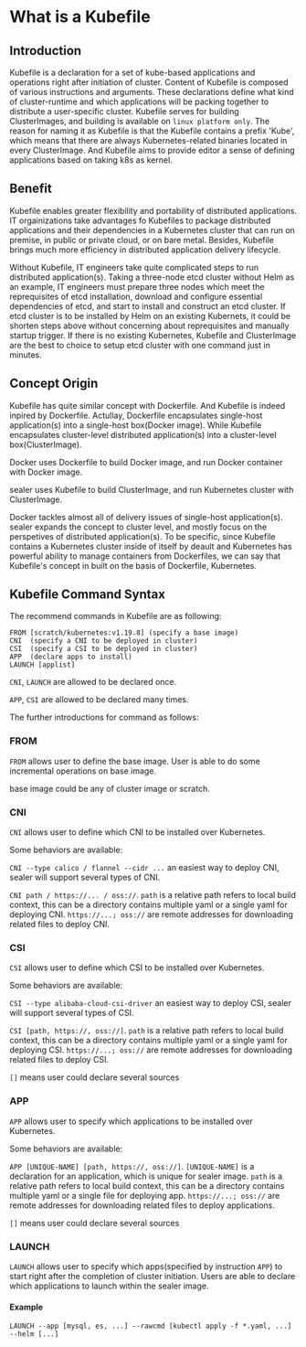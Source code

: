 # What is a Kubefile

## Introduction

Kubefile is a declaration for a set of kube-based applications and operations right after initiation of cluster.
Content of Kubefile is composed of various instructions and arguments. These declarations define what kind of
cluster-runtime and which applications will be packing together to distribute a user-specific cluster. Kubefile
serves for building ClusterImages, and building is available on `linux platform only`. The reason for naming it
as Kubefile is that the Kubefile contains a prefix 'Kube', which means that there are always Kubernetes-related
binaries located in every ClusterImage. And Kubefile aims to provide editor a sense of defining applications
based on taking k8s as kernel.

## Benefit

Kubefile enables greater flexibility and portability of distributed applications.
IT orgainizations take advantages fo Kubefiles to package distributed applications
and their dependencies in a Kubernetes cluster that can run on premise, in public
or private cloud, or on bare metal. Besides, Kubefile brings much more efficiency
in distributed application delivery lifecycle.

Without Kubefile, IT engineers take quite complicated steps to run distributed
application(s). Taking a three-node etcd cluster without Helm as an example, IT engineers must
prepare three nodes which meet the reprequisites of etcd installation, download
and configure essential dependencies of etcd, and start to install and construct
an etcd cluster. If etcd cluster is to be installed by Helm on an existing Kubernets,
it could be shorten steps above without concerning about reprequisites and manually
startup trigger. If there is no existing Kubernetes, Kubefile and ClusterImage are
the best to choice to setup etcd cluster with one command just in minutes.

## Concept Origin

Kubefile has quite similar concept with Dockerfile. And Kubefile is indeed inpired
by Dockerfile. Actullay, Dockerfile encapsulates single-host application(s) into a single-host
box(Docker image). While Kubefile encapsulates cluster-level distributed
application(s) into a cluster-level box(ClusterImage).

Docker uses Dockerfile to build Docker image, and run Docker container with Docker image.

sealer uses Kubefile to build ClusterImage, and run Kubernetes cluster with ClusterImage.

Docker tackles almost all of delivery issues of single-host application(s). sealer expands
the concept to cluster level, and mostly focus on the perspetives of distributed application(s).
To be specific, since Kubefile contains a Kubernetes cluster inside of itself by deault and
Kubernetes has powerful ability to manage containers from Dockerfiles, we can say that
Kubefile's concept in built on the basis of Dockerfile, Kubernetes.

## Kubefile Command Syntax

The recommend commands in Kubefile are as following:

```
FROM [scratch/kubernetes:v1.19.8] (specify a base image)
CNI  (specify a CNI to be deployed in cluster)
CSI  (specify a CSI to be deployed in cluster)
APP  (declare apps to install)
LAUNCH [applist]
```

`CNI`, `LAUNCH` are allowed to be declared once.

`APP`, `CSI` are allowed to be declared many times.

The further introductions for command as follows:

### FROM
`FROM` allows user to define the base image. User is able to do some incremental operations on
base image.

base image could be any of cluster image or scratch.

### CNI

`CNI` allows user to define which CNI to be installed over Kubernetes.

Some behaviors are available:

`CNI --type calico / flannel --cidr ...` an easiest way to deploy CNI, sealer will support several types of CNI.

`CNI path / https://... / oss://`. `path` is a relative path refers to local build context, this can be a directory
contains multiple yaml or a single yaml for deploying CNI. `https://...; oss://` are remote addresses for downloading related files to deploy CNI.

### CSI

`CSI` allows user to define which CSI to be installed over Kubernetes.

Some behaviors are available:

`CSI --type alibaba-cloud-csi-driver` an easiest way to deploy CSI, sealer will support several types of CSI.

`CSI [path, https://, oss://]`. `path` is a relative path refers to local build context, this can be a directory
contains multiple yaml or a single yaml for deploying CSI. `https://...; oss://` are remote addresses for downloading related files to deploy CSI.

`[]` means user could declare several sources

### APP

`APP` allows user to specify which applications to be installed over Kubernetes.

Some behaviors are available:

`APP [UNIQUE-NAME] [path, https://, oss://]`. `[UNIQUE-NAME]` is a declaration for an application, which is unique for sealer image. `path` is a relative path refers to local build context, this can be a directory
contains multiple yaml or a single file for deploying app. `https://...; oss://` are remote addresses for downloading related files to deploy applications.

`[]` means user could declare several sources

### LAUNCH

`LAUNCH` allows user to specify which apps(specified by instruction `APP`) to start right after the completion of cluster initiation.
Users are able to declare which applications to launch within the sealer image.

#### Example

```
LAUNCH --app [mysql, es, ...] --rawcmd [kubectl apply -f *.yaml, ...] --helm [...]
```